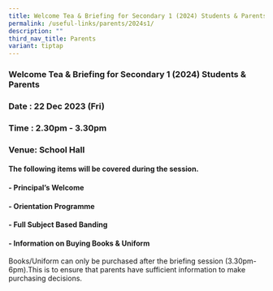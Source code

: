 ```yaml
---
title: Welcome Tea & Briefing for Secondary 1 (2024) Students & Parents
permalink: /useful-links/parents/2024s1/
description: ""
third_nav_title: Parents
variant: tiptap
---
```

<h3><strong>Welcome Tea &amp; Briefing for Secondary 1 (2024) Students &amp; Parents</strong></h3><h3>Date : 22 Dec 2023 (Fri)</h3><h3>Time : 2.30pm - 3.30pm</h3><h3>Venue: School Hall</h3><h4>The following items will be covered during the session.</h4><h4>- Principal’s Welcome</h4><h4>- Orientation Programme</h4><h4>- Full Subject Based Banding</h4><h4>- Information on Buying Books &amp; Uniform</h4><p>Books/Uniform can only be purchased after the briefing session (3.30pm-6pm).This is to ensure that parents have sufficient information to make purchasing decisions.</p><p></p>